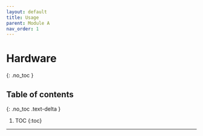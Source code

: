 ```yaml
---
layout: default
title: Usage
parent: Module A
nav_order: 1
---
```


# Hardware
{: .no_toc }

## Table of contents
{: .no_toc .text-delta }

1. TOC
{:toc}

---